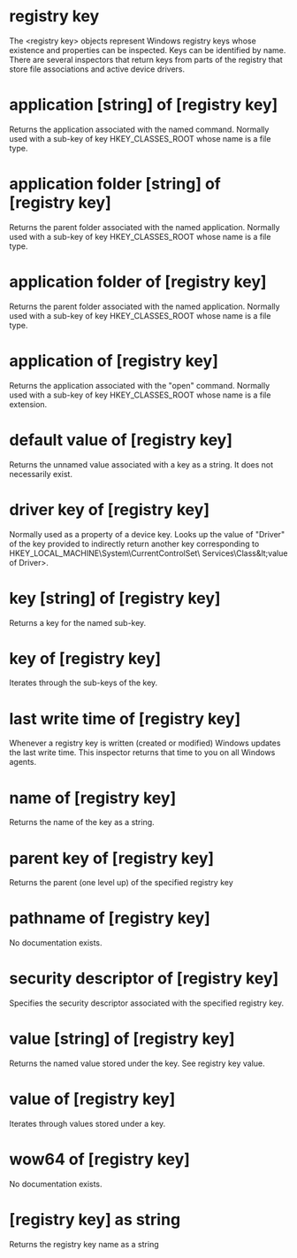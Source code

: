 # registry key

The &lt;registry key&gt; objects represent Windows registry keys whose existence and properties can be inspected. Keys can be identified by name. There are several inspectors that return keys from parts of the registry that store file associations and active device drivers.

# application [string] of [registry key]

Returns the application associated with the named command. Normally used with a sub-key of key HKEY_CLASSES_ROOT whose name is a file type.

# application folder [string] of [registry key]

Returns the parent folder associated with the named application. Normally used with a sub-key of key HKEY_CLASSES_ROOT whose name is a file type.

# application folder of [registry key]

Returns the parent folder associated with the named application. Normally used with a sub-key of key HKEY_CLASSES_ROOT whose name is a file type.

# application of [registry key]

Returns the application associated with the &quot;open&quot; command. Normally used with a sub-key of key HKEY_CLASSES_ROOT whose name is a file extension.

# default value of [registry key]

Returns the unnamed value associated with a key as a string. It does not necessarily exist.

# driver key of [registry key]

Normally used as a property of a device key. Looks up the value of &quot;Driver&quot; of the key provided to indirectly return another key corresponding to HKEY_LOCAL_MACHINE\System\CurrentControlSet\ Services\Class\&lt;value of Driver&gt;.

# key [string] of [registry key]

Returns a key for the named sub-key.

# key of [registry key]

Iterates through the sub-keys of the key.

# last write time of [registry key]

Whenever a registry key is written (created or modified) Windows updates the last write time. This inspector returns that time to you on all Windows agents.

# name of [registry key]

Returns the name of the key as a string.

# parent key of [registry key]

Returns the parent (one level up) of the specified registry key

# pathname of [registry key]

No documentation exists.

# security descriptor of [registry key]

Specifies the security descriptor associated with the specified registry key.

# value [string] of [registry key]

Returns the named value stored under the key. See registry key value.

# value of [registry key]

Iterates through values stored under a key.

# wow64 of [registry key]

No documentation exists.

# [registry key] as string

Returns the registry key name as a string
